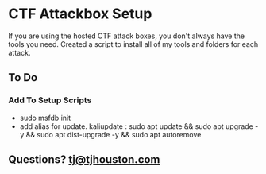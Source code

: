 # CTF Attackbox Setup
If you are using the hosted CTF attack boxes, you don't always have the tools you need. Created a script to install all of my tools and folders for each attack. 

## To Do
### Add To Setup Scripts
- sudo msfdb init
- add alias for update. kaliupdate : sudo apt update && sudo apt upgrade -y && sudo apt dist-upgrade -y && sudo apt autoremove


## Questions? tj@tjhouston.com


